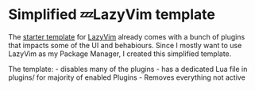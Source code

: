 # Simplified 💤LazyVim template
The [starter template](https://github.com/LazyVim/starter) for [LazyVim](https://github.com/LazyVim/LazyVim) already comes with a bunch of plugins that impacts some of the UI and behabiours. Since I mostly want to use LazyVim as my Package Manager, I created this simplified template.

The template:
    - disables many of the plugins
    - has a dedicated Lua file in plugins/ for majority of enabled Plugins
    - Removes everything not active
